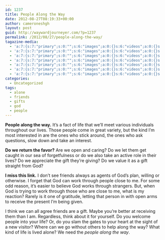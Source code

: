 ```yaml
---
id: 1237
title: People Along the Way
date: 2012-08-27T08:19:33+00:00
author: cameroneshgh
layout: post
guid: http://waywardjourneyer.com/?p=1237
permalink: /2012/08/27/people-along-the-way/
tagazine-media:
  - 'a:7:{s:7:"primary";s:0:"";s:6:"images";a:0:{}s:6:"videos";a:0:{}s:11:"image_count";i:0;s:6:"author";s:8:"19879429";s:7:"blog_id";s:8:"19280981";s:9:"mod_stamp";s:19:"2012-08-27 12:19:33";}'
  - 'a:7:{s:7:"primary";s:0:"";s:6:"images";a:0:{}s:6:"videos";a:0:{}s:11:"image_count";i:0;s:6:"author";s:8:"19879429";s:7:"blog_id";s:8:"19280981";s:9:"mod_stamp";s:19:"2012-08-27 12:19:33";}'
  - 'a:7:{s:7:"primary";s:0:"";s:6:"images";a:0:{}s:6:"videos";a:0:{}s:11:"image_count";i:0;s:6:"author";s:8:"19879429";s:7:"blog_id";s:8:"19280981";s:9:"mod_stamp";s:19:"2012-08-27 12:19:33";}'
  - 'a:7:{s:7:"primary";s:0:"";s:6:"images";a:0:{}s:6:"videos";a:0:{}s:11:"image_count";i:0;s:6:"author";s:8:"19879429";s:7:"blog_id";s:8:"19280981";s:9:"mod_stamp";s:19:"2012-08-27 12:19:33";}'
  - 'a:7:{s:7:"primary";s:0:"";s:6:"images";a:0:{}s:6:"videos";a:0:{}s:11:"image_count";i:0;s:6:"author";s:8:"19879429";s:7:"blog_id";s:8:"19280981";s:9:"mod_stamp";s:19:"2012-08-27 12:19:33";}'
  - 'a:7:{s:7:"primary";s:0:"";s:6:"images";a:0:{}s:6:"videos";a:0:{}s:11:"image_count";i:0;s:6:"author";s:8:"19879429";s:7:"blog_id";s:8:"19280981";s:9:"mod_stamp";s:19:"2012-08-27 12:19:33";}'
  - 'a:7:{s:7:"primary";s:0:"";s:6:"images";a:0:{}s:6:"videos";a:0:{}s:11:"image_count";i:0;s:6:"author";s:8:"19879429";s:7:"blog_id";s:8:"19280981";s:9:"mod_stamp";s:19:"2012-08-27 12:19:33";}'
categories:
  - Uncategorized
tags:
  - alone
  - friends
  - gifts
  - god
  - people
---
```

**People along the way.** It&#8217;s a fact of life that we&#8217;ll meet various individuals throughout our lives. Those people come in great variety, but the kind I&#8217;m most interested in are the ones who stick around, the ones who ask questions, slow down and take an interest.

**Do we return the favor?** Are we open and caring? Do we let them get caught in our sea of forgetfulness or do we also take an active role in their lives? Do we appreciate the gift they&#8217;re giving? Do we value it as a gift straight from God?

**I miss this link.** I don&#8217;t see friends always as agents of God&#8217;s plan, willing or otherwise. I forget that God can work through people close to me. For some odd reason, it&#8217;s easier to believe God works through strangers. But, when God is trying to work through those who are close to me, what is my reaction? Rarely is it one of gratitude, letting that person in with open arms to receive the present I&#8217;m being given.

I think we can all agree friends are a gift. Maybe you&#8217;re better at receiving them than I am. Regardless, think about it for yourself. Do you welcome people into your life? Or, do you slam the gates to your heart at the sight of a new visitor? Where can we go without others to help along the way? What kind of life is lived alone? We need the _people along the way_.